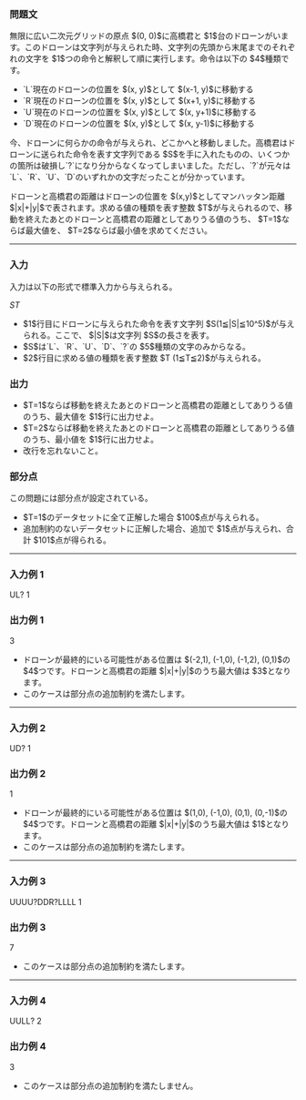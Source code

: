
<div>

<div>

<div>

<section>

### **問題文**

<p>
無限に広い二次元グリッドの原点 $(0, 0)$に高橋君と $1$台のドローンがいます。このドローンは文字列が与えられた時、文字列の先頭から末尾までのそれぞれの文字を $1$つの命令と解釈して順に実行します。命令は以下の $4$種類です。
</p>

<ul>

<li>
`L`現在のドローンの位置を $(x, y)$として $(x-1, y)$に移動する
</li>

<li>
`R`現在のドローンの位置を $(x, y)$として $(x+1, y)$に移動する
</li>

<li>
`U`現在のドローンの位置を $(x, y)$として $(x, y+1)$に移動する
</li>

<li>
`D`現在のドローンの位置を $(x, y)$として $(x, y-1)$に移動する
</li>

</ul>

<p>
今、ドローンに何らかの命令が与えられ、どこかへと移動しました。高橋君はドローンに送られた命令を表す文字列である $S$を手に入れたものの、いくつかの箇所は破損し`?`になり分からなくなってしまいました。ただし、`?`が元々は`L`、`R`、`U`、`D`のいずれかの文字だったことが分かっています。
</p>

<p>
ドローンと高橋君の距離はドローンの位置を $(x,y)$としてマンハッタン距離 $|x|+|y|$で表されます。求める値の種類を表す整数 $T$が与えられるので、移動を終えたあとのドローンと高橋君の距離としてありうる値のうち、 $T=1$ならば最大値を、 $T=2$ならば最小値を求めてください。
</p>

</section>

</div>

---

<div>

<div>

<section>

### **入力**

<p>
入力は以下の形式で標準入力から与えられる。
</p>

<div>

$S$$T$
</div>

<ul>

<li>
$1$行目にドローンに与えられた命令を表す文字列 $S(1≦|S|≦10^5)$が与えられる。ここで、 $|S|$は文字列 $S$の長さを表す。
</li>

<li>
$S$は`L`、`R`、`U`、`D`、`?`の $5$種類の文字のみからなる。
</li>

<li>
$2$行目に求める値の種類を表す整数 $T (1≦T≦2)$が与えられる。
</li>

</ul>

</section>

</div>

<div>

<section>

### **出力**

<ul>

<li>
$T=1$ならば移動を終えたあとのドローンと高橋君の距離としてありうる値のうち、最大値を $1$行に出力せよ。
</li>

<li>
$T=2$ならば移動を終えたあとのドローンと高橋君の距離としてありうる値のうち、最小値を $1$行に出力せよ。
</li>

<li>
改行を忘れないこと。
</li>

</ul>

</section>

</div>

<div>

<section>

### **部分点**

<p>
この問題には部分点が設定されている。
</p>

<ul>

<li>
$T=1$のデータセットに全て正解した場合 $100$点が与えられる。
</li>

<li>
追加制約のないデータセットに正解した場合、追加で $1$点が与えられ、合計 $101$点が得られる。
</li>

</ul>

</section>

</div>

</div>

---

<div>

<section>

### **入力例 1**

<div>

UL?
1

</div>

</section>

</div>

<div>

<section>

### **出力例 1**

<div>

3

</div>

<ul>

<li>
ドローンが最終的にいる可能性がある位置は $(-2,1), (-1,0), (-1,2), (0,1)$の $4$つです。ドローンと高橋君の距離 $|x|+|y|$のうち最大値は $3$となります。
</li>

<li>
このケースは部分点の追加制約を満たします。
</li>

</ul>

</section>

</div>

---

<div>

<section>

### **入力例 2**

<div>

UD?
1

</div>

</section>

</div>

<div>

<section>

### **出力例 2**

<div>

1

</div>

<ul>

<li>
ドローンが最終的にいる可能性がある位置は $(1,0), (-1,0), (0,1), (0,-1)$の $4$つです。ドローンと高橋君の距離 $|x|+|y|$のうち最大値は $1$となります。
</li>

<li>
このケースは部分点の追加制約を満たします。
</li>

</ul>

</section>

</div>

---

<div>

<section>

### **入力例 3**

<div>

UUUU?DDR?LLLL
1

</div>

</section>

</div>

<div>

<section>

### **出力例 3**

<div>

7

</div>

<ul>

<li>
このケースは部分点の追加制約を満たします。
</li>

</ul>

</section>

</div>

---

<div>

<section>

### **入力例 4**

<div>

UULL?
2

</div>

</section>

</div>

<div>

<section>

### **出力例 4**

<div>

3

</div>

<ul>

<li>
このケースは部分点の追加制約を満たしません。
</li>

</ul>

</section>

</div>

</div>

</div>
